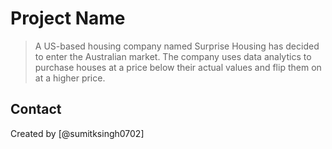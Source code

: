 # Project Name
> A US-based housing company named Surprise Housing has decided to enter the Australian market. The company uses data analytics to purchase houses at a price below their actual values and flip them on at a higher price.





## Contact
Created by [@sumitksingh0702]


